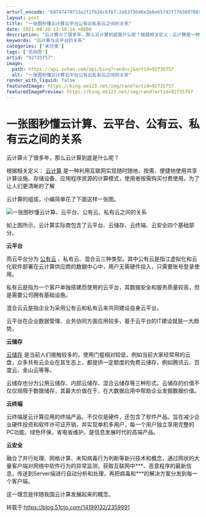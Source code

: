 ```yaml
---
arturl_encode: "68747470733a2f2f626c6f67:2e6373646e2e6e65742f77656978696e5f3333373337373734:2f61727469636c652f64657461696c732f3932373335373537"
layout: post
title: "一张图秒懂云计算云平台公有云私有云之间的关系"
date: 2021-08-30 13:58:14 +0800
description: "云计算火了很多年，那么云计算到底是什么呢？根据相关定义：云计算是一种利用互联网实现随时随地、按需、便"
keywords: "云计算与云平台的关系"
categories: ['未分类']
tags: ['无标签']
artid: "92735757"
image:
  path: https://api.vvhan.com/api/bing?rand=sj&artid=92735757
  alt: "一张图秒懂云计算云平台公有云私有云之间的关系"
render_with_liquid: false
featuredImage: https://bing.ee123.net/img/rand?artid=92735757
featuredImagePreview: https://bing.ee123.net/img/rand?artid=92735757
---
```


# 一张图秒懂云计算、云平台、公有云、私有云之间的关系

云计算火了很多年，那么云计算到底是什么呢？

根据相关定义：
[云计算](https://www.onecc.net/cloud/6.html)
是一种利用互联网实现随时随地、按需、便捷地使用共享计算设施、存储设备、应用程序资源的计算模式，使用者按需购买付费使用。为了让人们更清晰的了解

云计算的组成，小编简单花了下面这样一张图。

![一张图秒懂云计算、云平台、公有云、私有云之间的关系](https://i-blog.csdnimg.cn/blog_migrate/a86754d531b203d49225334cc6a50084.png)

如上图所示，云计算实际商包含了云平台、云储存、云终端、云安全四个基础部分。

**云平台**

而云平台分为
[公有云](https://www.onecc.net/)
、私有云、混合云三种类型。其中公有云是指江虚拟化和云化软件部署在云计算供应商的数据中心中，用户无需硬件投入，只需要账号登录使用。

私有云是指为一个客户单独搭建而使用的云平台，其数据安全和服务质量较高，但是需要公司拥有基础设施。

混合云云是指企业为采用公有云和私有云来共同建设自身云平台。

云平台在企业数据管理、业务协同方面应用较多，基于云平台的IT建设就是一大趋势。

**云储存**

[云储存](https://www.onecc.net/)
是当前人们接触较多的，使用门槛相对较低，例如当前大家经常用的云盘，众多共有云企业在其生态上，都提供一定额度的免费云储存，例如腾讯云、百度云、金山云等等。

云储存也分为公用云储存、内部云储存、混合云储存等三种形式。云储存的价值不仅仅局限于数据储存，其最大价值在于，在大数据应用中帮助企业发掘数据价值。

**云终端**

云终端是云计算应用的终端产品，不仅仅是硬件，还包含了软件产品。旨在减少企业硬件投资和软件许可证开销，并实现单机多用户，每一个用户独立享用完整的PC功能，绿色环保，省电省维护，是信息发展时代的高端产品。

**云安全**

融合了并行处理、网格计算、未知病毒行为判断等新兴技术和概念，通过网状的大量客户端对网络中软件行为的异常监测，获取互联网中\*\*\*、恶意程序的最新信息，传送到Server端进行自动分析和处理，再把病毒和\*\*\*的解决方案分发到每一个客户端。

这一理念是伴随我国云计算发展起来的概念。

转载于:https://blog.51cto.com/14199132/2359991